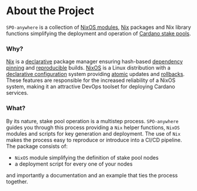 # About the Project

`SPO-anywhere` is a collection of [NixOS modules](https://zero-to-nix.com/concepts/nixos#modules), [Nix](https://nixos.org) packages and Nix library functions simplifying the deployment and operation of [Cardano stake pools](https://cardano.org/stake-pool-operation/).

### Why?

[Nix](https://zero-to-nix.com/concepts/nix) is a [declarative](https://zero-to-nix.com/concepts/declarative) package manager ensuring hash-based [dependency pinning](https://zero-to-nix.com/concepts/pinning) and [reproducible](https://zero-to-nix.com/concepts/reproducibility) builds. [NixOS](https://zero-to-nix.com/concepts/nixos) is a Linux distribution with a [declarative configuration](https://zero-to-nix.com/concepts/nixos#configuration) system providing [atomic](https://zero-to-nix.com/concepts/nixos#atomicity) updates and [rollbacks](https://zero-to-nix.com/concepts/nixos#rollbacks). These features are responsible for the increased reliability of a NixOS system, making it an attractive DevOps toolset for deploying Cardano services.

### What?

By its nature, stake pool operation is a multistep process. `SPO-anywhere` guides you through this process providing a `Nix` helper functions, `NixOS` modules and scripts for key generation and deployment.
The use of `Nix` makes the process easy to reproduce or introduce into a CI/CD pipeline.
The package consists of:

- `NixOS` module simplifying the definition of stake pool nodes
- a deployment script for every one of your nodes

and importantly a documentation and an example that ties the process together.
